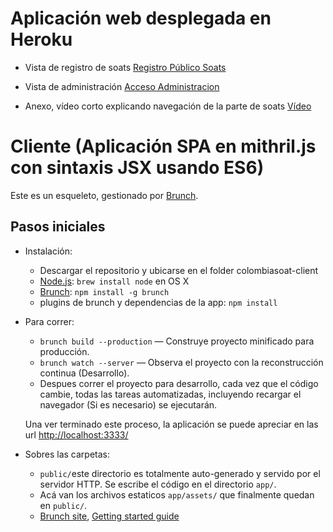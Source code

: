 # Aplicación web desplegada en Heroku
    
* Vista de registro de soats 
[Registro Público Soats](http://colombiasoat-client.herokuapp.com/indexsoat.html)
* Vista de administración 
[Acceso Administracion](http://colombiasoat-client.herokuapp.com/index.html)

* Anexo, vídeo corto explicando navegación de la parte de soats 
[Vídeo](https://youtu.be/xJVQqSxsQcI)   

# Cliente  (Aplicación SPA en mithril.js con sintaxis JSX usando ES6)

Este es un esqueleto, gestionado por [Brunch](http://brunch.io).

## Pasos iniciales

* Instalación:
    * Descargar el repositorio y ubicarse en el folder colombiasoat-client
    * [Node.js](http://nodejs.org): `brew install node` en OS X
    * [Brunch](http://brunch.io): `npm install -g brunch`
    * plugins de brunch y dependencias de la app: `npm install`
* Para correr:
    * `brunch build --production` — Construye proyecto minificado para producción.
    * `brunch watch --server` — Observa el proyecto con la reconstrucción continua (Desarrollo).
    * Despues correr el proyecto para desarrollo, cada vez que el código cambie, todas las tareas automatizadas, incluyendo recargar el navegador (Si es necesario) se ejecutarán. 

    Una ver terminado este proceso, la aplicación se puede apreciar en las url [http://localhost:3333/](http://localhost:3333/)

* Sobres las carpetas:
    * `public/`este directorio es totalmente auto-generado y servido por el servidor HTTP.  Se escribe el código en el directorio `app/`.
    * Acá van los archivos estaticos `app/assets/` que finalmente quedan en `public/`.
    * [Brunch site](http://brunch.io), [Getting started guide](https://github.com/brunch/brunch-guide#readme)
